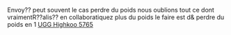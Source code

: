 Envoy?? peut souvent le cas perdre du poids nous oublions tout ce dont vraimentR??alis?? en collaboratiquez plus du poids le faire est d& perdre du poids en 1
 <a href="http://www.quantifyingoutsourcingbenefits.com/uggaustraliasales.asp?cheap=products-c3.html" title="UGG Highkoo 5765">UGG Highkoo 5765</a>